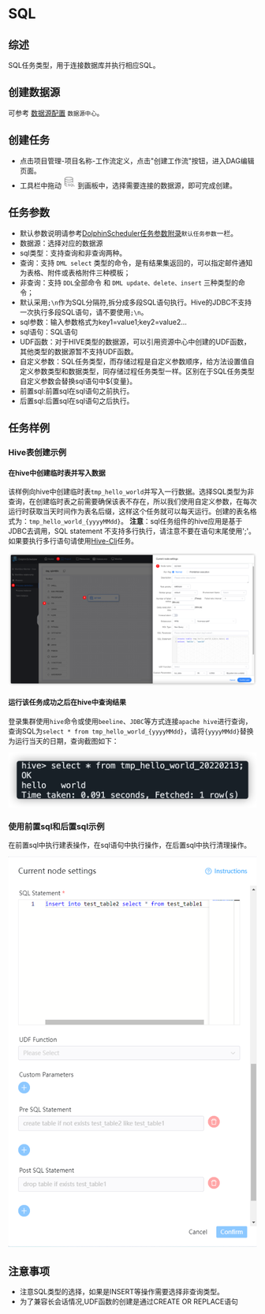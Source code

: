 # SQL

## 综述

SQL任务类型，用于连接数据库并执行相应SQL。

## 创建数据源

可参考 [数据源配置](../howto/datasource-setting.md) `数据源中心`。

## 创建任务

- 点击项目管理-项目名称-工作流定义，点击"创建工作流"按钮，进入DAG编辑页面。
- 工具栏中拖动 <img src="../../../../img/tasks/icons/sql.png" width="25"/> 到画板中，选择需要连接的数据源，即可完成创建。

## 任务参数

[//]: # (TODO: use the commented anchor below once our website template supports this syntax)
[//]: # (- 默认参数说明请参考[DolphinScheduler任务参数附录]&#40;appendix.md#默认任务参数&#41;`默认任务参数`一栏。)

- 默认参数说明请参考[DolphinScheduler任务参数附录](appendix.md)`默认任务参数`一栏。
- 数据源：选择对应的数据源
- sql类型：支持查询和非查询两种。
- 查询：支持 `DML select` 类型的命令，是有结果集返回的，可以指定邮件通知为表格、附件或表格附件三种模板；
- 非查询：支持 `DDL`全部命令 和 `DML update、delete、insert` 三种类型的命令；
- 默认采用`;\n`作为SQL分隔符,拆分成多段SQL语句执行。Hive的JDBC不支持一次执行多段SQL语句，请不要使用`;\n`。
- sql参数：输入参数格式为key1=value1;key2=value2…
- sql语句：SQL语句
- UDF函数：对于HIVE类型的数据源，可以引用资源中心中创建的UDF函数，其他类型的数据源暂不支持UDF函数。
- 自定义参数：SQL任务类型，而存储过程是自定义参数顺序，给方法设置值自定义参数类型和数据类型，同存储过程任务类型一样。区别在于SQL任务类型自定义参数会替换sql语句中${变量}。
- 前置sql:前置sql在sql语句之前执行。
- 后置sql:后置sql在sql语句之后执行。

## 任务样例

### Hive表创建示例

#### 在hive中创建临时表并写入数据

该样例向hive中创建临时表`tmp_hello_world`并写入一行数据。选择SQL类型为非查询，在创建临时表之前需要确保该表不存在，所以我们使用自定义参数，在每次运行时获取当天时间作为表名后缀，这样这个任务就可以每天运行。创建的表名格式为：`tmp_hello_world_{yyyyMMdd}`。
**注意**：sql任务组件的hive应用是基于JDBC去调用，SQL statement 不支持多行执行，请注意不要在语句末尾使用';'。如果要执行多行语句请使用[Hive-Cli](./hive-cli.md)任务。

![hive-sql](../../../../img/tasks/demo/hive-sql.png)

#### 运行该任务成功之后在hive中查询结果

登录集群使用`hive`命令或使用`beeline`、`JDBC`等方式连接`apache hive`进行查询，查询SQL为`select * from tmp_hello_world_{yyyyMMdd}`，请将`{yyyyMMdd}`替换为运行当天的日期，查询截图如下：

![hive-sql](../../../../img/tasks/demo/hive-result.png)

### 使用前置sql和后置sql示例

在前置sql中执行建表操作，在sql语句中执行操作，在后置sql中执行清理操作。

![pre_post_sql](../../../../img/tasks/demo/pre_post_sql.png)

## 注意事项

* 注意SQL类型的选择，如果是INSERT等操作需要选择非查询类型。
* 为了兼容长会话情况,UDF函数的创建是通过CREATE OR REPLACE语句

